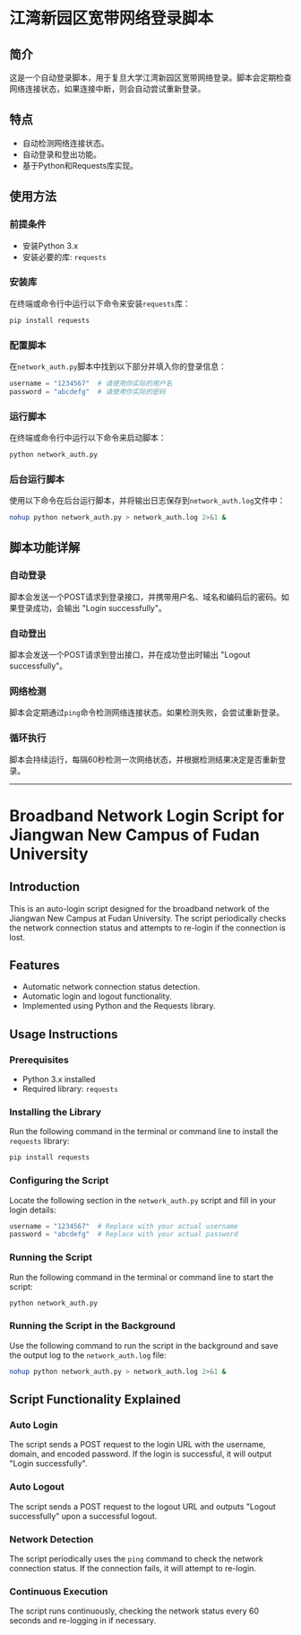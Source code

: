 # 江湾新园区宽带网络登录脚本

## 简介
这是一个自动登录脚本，用于复旦大学江湾新园区宽带网络登录。脚本会定期检查网络连接状态，如果连接中断，则会自动尝试重新登录。

## 特点
- 自动检测网络连接状态。
- 自动登录和登出功能。
- 基于Python和Requests库实现。

## 使用方法

### 前提条件
- 安装Python 3.x
- 安装必要的库: `requests`

### 安装库
在终端或命令行中运行以下命令来安装`requests`库：
```bash
pip install requests
```

### 配置脚本
在`network_auth.py`脚本中找到以下部分并填入你的登录信息：
```python
username = "1234567"  # 请使用你实际的用户名
password = "abcdefg"  # 请使用你实际的密码
```

### 运行脚本
在终端或命令行中运行以下命令来启动脚本：
```bash
python network_auth.py
```

### 后台运行脚本
使用以下命令在后台运行脚本，并将输出日志保存到`network_auth.log`文件中：
```bash
nohup python network_auth.py > network_auth.log 2>&1 &
```

## 脚本功能详解

### 自动登录
脚本会发送一个POST请求到登录接口，并携带用户名、域名和编码后的密码。如果登录成功，会输出 "Login successfully"。

### 自动登出
脚本会发送一个POST请求到登出接口，并在成功登出时输出 "Logout successfully"。

### 网络检测
脚本会定期通过`ping`命令检测网络连接状态。如果检测失败，会尝试重新登录。

### 循环执行
脚本会持续运行，每隔60秒检测一次网络状态，并根据检测结果决定是否重新登录。

---

# Broadband Network Login Script for Jiangwan New Campus of Fudan University

## Introduction
This is an auto-login script designed for the broadband network of the Jiangwan New Campus at Fudan University. The script periodically checks the network connection status and attempts to re-login if the connection is lost.

## Features
- Automatic network connection status detection.
- Automatic login and logout functionality.
- Implemented using Python and the Requests library.

## Usage Instructions

### Prerequisites
- Python 3.x installed
- Required library: `requests`

### Installing the Library
Run the following command in the terminal or command line to install the `requests` library:
```bash
pip install requests
```

### Configuring the Script
Locate the following section in the `network_auth.py` script and fill in your login details:
```python
username = "1234567"  # Replace with your actual username
password = "abcdefg"  # Replace with your actual password
```

### Running the Script
Run the following command in the terminal or command line to start the script:
```bash
python network_auth.py
```

### Running the Script in the Background
Use the following command to run the script in the background and save the output log to the `network_auth.log` file:
```bash
nohup python network_auth.py > network_auth.log 2>&1 &
```

## Script Functionality Explained

### Auto Login
The script sends a POST request to the login URL with the username, domain, and encoded password. If the login is successful, it will output "Login successfully".

### Auto Logout
The script sends a POST request to the logout URL and outputs "Logout successfully" upon a successful logout.

### Network Detection
The script periodically uses the `ping` command to check the network connection status. If the connection fails, it will attempt to re-login.

### Continuous Execution
The script runs continuously, checking the network status every 60 seconds and re-logging in if necessary.